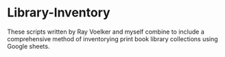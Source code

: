 # Library-Inventory

These scripts written by Ray Voelker and myself combine to include a comprehensive method of inventorying print book library collections using Google sheets.
